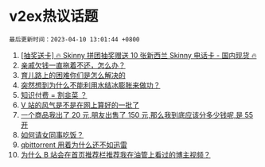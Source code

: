 # v2ex热议话题

`最后更新时间：2023-04-10 13:01:44 +0800`

1. [[抽奖送卡] 🔥 Skinny 拼团抽奖赠送 10 张新西兰 Skinny 电话卡 - 国内现货 🔥](https://www.v2ex.com/t/931105)
1. [亲戚欠钱一直拖着不还，怎么办？](https://www.v2ex.com/t/931022)
1. [育儿路上的困难你们是怎么解决的](https://www.v2ex.com/t/930980)
1. [突然想到为什么不能利用水结冰膨胀来做功？](https://www.v2ex.com/t/931113)
1. [知识付费 = 割韭菜 ？](https://www.v2ex.com/t/930987)
1. [V 站的风气是不是在网上算好的一批了](https://www.v2ex.com/t/931090)
1. [一个商品我出了 20 元,朋友出售了 150 元,那么我到底应该分多少钱呢,是 55 开](https://www.v2ex.com/t/931100)
1. [如何请女同事吃饭？](https://www.v2ex.com/t/931139)
1. [qbittorrent 用着为什么还不如迅雷](https://www.v2ex.com/t/931044)
1. [为什么 B 站会在首页推荐栏推荐我在油管上看过的博主视频？](https://www.v2ex.com/t/931002)

